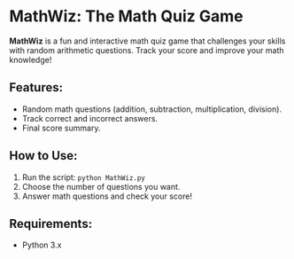# MathWiz: The Math Quiz Game

**MathWiz** is a fun and interactive math quiz game that challenges your skills with random arithmetic questions. Track your score and improve your math knowledge!

## Features:
- Random math questions (addition, subtraction, multiplication, division).
- Track correct and incorrect answers.
- Final score summary.

## How to Use:
1. Run the script: `python MathWiz.py`
2. Choose the number of questions you want.
3. Answer math questions and check your score!

## Requirements:
- Python 3.x
